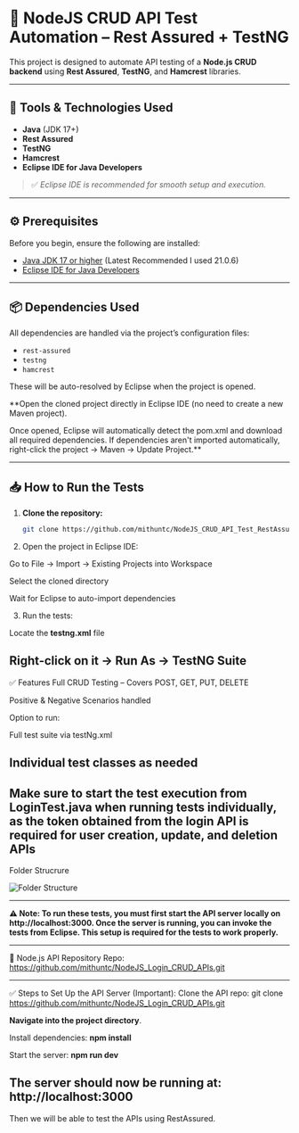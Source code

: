 # 🧪 NodeJS CRUD API Test Automation – Rest Assured + TestNG

This project is designed to automate API testing of a **Node.js CRUD backend** using **Rest Assured**, **TestNG**, and **Hamcrest** libraries.

---

## 🚀 Tools & Technologies Used

- **Java** (JDK 17+)
- **Rest Assured**
- **TestNG**
- **Hamcrest**
- **Eclipse IDE for Java Developers**

> ✅ *Eclipse IDE is recommended for smooth setup and execution.*

---

## ⚙️ Prerequisites

Before you begin, ensure the following are installed:

- [Java JDK 17 or higher](https://www.oracle.com/java/technologies/javase-downloads.html) (Latest Recommended I used 21.0.6)
- [Eclipse IDE for Java Developers](https://www.eclipse.org/downloads/)

---

## 📦 Dependencies Used

All dependencies are handled via the project’s configuration files:

- `rest-assured`
- `testng`
- `hamcrest`

These will be auto-resolved by Eclipse when the project is opened.

**Open the cloned project directly in Eclipse IDE (no need to create a new Maven project).

Once opened, Eclipse will automatically detect the pom.xml and download all required dependencies.
If dependencies aren't imported automatically, right-click the project → Maven → Update Project.**

---

## 📥 How to Run the Tests

1. **Clone the repository:**

   ```bash
   git clone https://github.com/mithuntc/NodeJS_CRUD_API_Test_RestAssured.git

2. Open the project in Eclipse IDE:

Go to File → Import → Existing Projects into Workspace

Select the cloned directory

Wait for Eclipse to auto-import dependencies

3. Run the tests:

Locate the **testng.xml** file

**Right-click on it → Run As → TestNG Suite**
----
✅ Features
Full CRUD Testing – Covers POST, GET, PUT, DELETE

Positive & Negative Scenarios handled

Option to run:

Full test suite via testNg.xml

Individual test classes as needed
--------------------------------------
Make sure to start the test execution from LoginTest.java when running tests individually, as the token obtained from the login API is required for user creation, update, and deletion APIs
---------------------------------------


Folder Strucrure


![Folder Structure](https://github.com/user-attachments/assets/5d604be1-5d96-442c-bfd3-d76e2e3e021e)



-----------------------------------------------------------------------------------------------------
**⚠️ Note:
To run these tests, you must first start the API server locally on http://localhost:3000.
Once the server is running, you can invoke the tests from Eclipse.
This setup is required for the tests to work properly.**

-----------------------------------------------------------------------------------------------------

🔗 Node.js API Repository
Repo: https://github.com/mithuntc/NodeJS_Login_CRUD_APIs.git

----------------------------------------------------------------------------------------------------
✅ Steps to Set Up the API Server (Important):
Clone the API repo:
git clone https://github.com/mithuntc/NodeJS_Login_CRUD_APIs.git

**Navigate into the project directory**.

Install dependencies:
**npm install**

Start the server:
**npm run dev**

The server should now be running at:
http://localhost:3000
------------------------------------------------------------------------------------------------------
Then we will be able to test the APIs using RestAssured.


